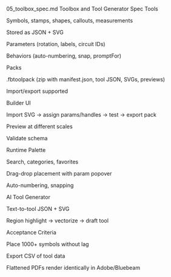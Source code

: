 05_toolbox_spec.md
Toolbox and Tool Generator Spec
Tools

Symbols, stamps, shapes, callouts, measurements

Stored as JSON + SVG

Parameters (rotation, labels, circuit IDs)

Behaviors (auto-numbering, snap, promptFor)

Packs

.fbtoolpack (zip with manifest.json, tool JSON, SVGs, previews)

Import/export supported

Builder UI

Import SVG → assign params/handles → test → export pack

Preview at different scales

Validate schema

Runtime Palette

Search, categories, favorites

Drag-drop placement with param popover

Auto-numbering, snapping

AI Tool Generator

Text-to-tool JSON + SVG

Region highlight → vectorize → draft tool

Acceptance Criteria

Place 1000+ symbols without lag

Export CSV of tool data

Flattened PDFs render identically in Adobe/Bluebeam